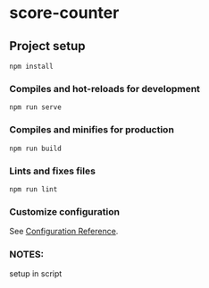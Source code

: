 # score-counter

## Project setup
```
npm install
```

### Compiles and hot-reloads for development
```
npm run serve
```

### Compiles and minifies for production
```
npm run build
```

### Lints and fixes files
```
npm run lint
```

### Customize configuration
See [Configuration Reference](https://cli.vuejs.org/config/).


### NOTES:
setup in script <script setup>
any variable you export is accessible in your template

export const variable-name so the template can access

{{handlebars}} to access variables from your script

reactive is a reactive value that inherently knows to listen for changes and make updates

<style scoped> 
makes the style only available to the specific component, not all elements/components
